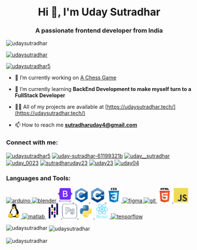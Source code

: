 <h1 align="center">Hi 👋, I'm Uday Sutradhar</h1>
<h3 align="center">A passionate frontend developer from India</h3>

<p align="left"> <img src="https://komarev.com/ghpvc/?username=udaysutradhar&label=Profile%20views&color=0e75b6&style=flat" alt="udaysutradhar" /> </p>

<p align="left"> <a href="https://github.com/ryo-ma/github-profile-trophy"><img src="https://github-profile-trophy.vercel.app/?username=udaysutradhar" alt="udaysutradhar" /></a> </p>

<p align="left"> <a href="https://twitter.com/udaysutradhar5" target="blank"><img src="https://img.shields.io/twitter/follow/udaysutradhar5?logo=twitter&style=for-the-badge" alt="udaysutradhar5" /></a> </p>

- 🔭 I’m currently working on [A Chess Game](https://github.com/UdaySutradhar/Chess)

- 🌱 I’m currently learning **BackEnd Development to make myself turn to a FullStack Developer**

- 👨‍💻 All of my projects are available at [https://udaysutradhar.tech/](https://udaysutradhar.tech/)

- 📫 How to reach me **sutradharuday4@gmail.com**

<h3 align="left">Connect with me:</h3>
<p align="left">
<a href="https://twitter.com/udaysutradhar5" target="blank"><img align="center" src="https://raw.githubusercontent.com/rahuldkjain/github-profile-readme-generator/master/src/images/icons/Social/twitter.svg" alt="udaysutradhar5" height="30" width="40" /></a>
<a href="https://linkedin.com/in/uday-sutradhar-61199321b" target="blank"><img align="center" src="https://raw.githubusercontent.com/rahuldkjain/github-profile-readme-generator/master/src/images/icons/Social/linked-in-alt.svg" alt="uday-sutradhar-61199321b" height="30" width="40" /></a>
<a href="https://instagram.com/uday__sutradhar" target="blank"><img align="center" src="https://raw.githubusercontent.com/rahuldkjain/github-profile-readme-generator/master/src/images/icons/Social/instagram.svg" alt="uday__sutradhar" height="30" width="40" /></a>
<a href="https://www.codechef.com/users/uday_0023" target="blank"><img align="center" src="https://cdn.jsdelivr.net/npm/simple-icons@3.1.0/icons/codechef.svg" alt="uday_0023" height="30" width="40" /></a>
<a href="https://www.hackerrank.com/sutradharuday23" target="blank"><img align="center" src="https://raw.githubusercontent.com/rahuldkjain/github-profile-readme-generator/master/src/images/icons/Social/hackerrank.svg" alt="sutradharuday23" height="30" width="40" /></a>
<a href="https://codeforces.com/profile/uday23" target="blank"><img align="center" src="https://raw.githubusercontent.com/rahuldkjain/github-profile-readme-generator/master/src/images/icons/Social/codeforces.svg" alt="uday23" height="30" width="40" /></a>
<a href="https://www.leetcode.com/uday04" target="blank"><img align="center" src="https://raw.githubusercontent.com/rahuldkjain/github-profile-readme-generator/master/src/images/icons/Social/leet-code.svg" alt="uday04" height="30" width="40" /></a>
</p>

<h3 align="left">Languages and Tools:</h3>
<p align="left"> <a href="https://www.arduino.cc/" target="_blank" rel="noreferrer"> <img src="https://cdn.worldvectorlogo.com/logos/arduino-1.svg" alt="arduino" width="40" height="40"/> </a> <a href="https://www.blender.org/" target="_blank" rel="noreferrer"> <img src="https://download.blender.org/branding/community/blender_community_badge_white.svg" alt="blender" width="40" height="40"/> </a> <a href="https://getbootstrap.com" target="_blank" rel="noreferrer"> <img src="https://raw.githubusercontent.com/devicons/devicon/master/icons/bootstrap/bootstrap-plain-wordmark.svg" alt="bootstrap" width="40" height="40"/> </a> <a href="https://www.cprogramming.com/" target="_blank" rel="noreferrer"> <img src="https://raw.githubusercontent.com/devicons/devicon/master/icons/c/c-original.svg" alt="c" width="40" height="40"/> </a> <a href="https://www.w3schools.com/cpp/" target="_blank" rel="noreferrer"> <img src="https://raw.githubusercontent.com/devicons/devicon/master/icons/cplusplus/cplusplus-original.svg" alt="cplusplus" width="40" height="40"/> </a> <a href="https://www.w3schools.com/css/" target="_blank" rel="noreferrer"> <img src="https://raw.githubusercontent.com/devicons/devicon/master/icons/css3/css3-original-wordmark.svg" alt="css3" width="40" height="40"/> </a> <a href="https://www.figma.com/" target="_blank" rel="noreferrer"> <img src="https://www.vectorlogo.zone/logos/figma/figma-icon.svg" alt="figma" width="40" height="40"/> </a> <a href="https://git-scm.com/" target="_blank" rel="noreferrer"> <img src="https://www.vectorlogo.zone/logos/git-scm/git-scm-icon.svg" alt="git" width="40" height="40"/> </a> <a href="https://www.w3.org/html/" target="_blank" rel="noreferrer"> <img src="https://raw.githubusercontent.com/devicons/devicon/master/icons/html5/html5-original-wordmark.svg" alt="html5" width="40" height="40"/> </a> <a href="https://developer.mozilla.org/en-US/docs/Web/JavaScript" target="_blank" rel="noreferrer"> <img src="https://raw.githubusercontent.com/devicons/devicon/master/icons/javascript/javascript-original.svg" alt="javascript" width="40" height="40"/> </a> <a href="https://www.linux.org/" target="_blank" rel="noreferrer"> <img src="https://raw.githubusercontent.com/devicons/devicon/master/icons/linux/linux-original.svg" alt="linux" width="40" height="40"/> </a> <a href="https://www.mathworks.com/" target="_blank" rel="noreferrer"> <img src="https://upload.wikimedia.org/wikipedia/commons/2/21/Matlab_Logo.png" alt="matlab" width="40" height="40"/> </a> <a href="https://pandas.pydata.org/" target="_blank" rel="noreferrer"> <img src="https://raw.githubusercontent.com/devicons/devicon/2ae2a900d2f041da66e950e4d48052658d850630/icons/pandas/pandas-original.svg" alt="pandas" width="40" height="40"/> </a> <a href="https://www.photoshop.com/en" target="_blank" rel="noreferrer"> <img src="https://raw.githubusercontent.com/devicons/devicon/master/icons/photoshop/photoshop-line.svg" alt="photoshop" width="40" height="40"/> </a> <a href="https://www.python.org" target="_blank" rel="noreferrer"> <img src="https://raw.githubusercontent.com/devicons/devicon/master/icons/python/python-original.svg" alt="python" width="40" height="40"/> </a> <a href="https://reactjs.org/" target="_blank" rel="noreferrer"> <img src="https://raw.githubusercontent.com/devicons/devicon/master/icons/react/react-original-wordmark.svg" alt="react" width="40" height="40"/> </a> <a href="https://www.tensorflow.org" target="_blank" rel="noreferrer"> <img src="https://www.vectorlogo.zone/logos/tensorflow/tensorflow-icon.svg" alt="tensorflow" width="40" height="40"/> </a> </p>

<p><img align="left" src="https://github-readme-stats.vercel.app/api/top-langs?username=udaysutradhar&show_icons=true&locale=en&layout=compact" alt="udaysutradhar" /></p>

<p>&nbsp;<img align="center" src="https://github-readme-stats.vercel.app/api?username=udaysutradhar&show_icons=true&locale=en" alt="udaysutradhar" /></p>

<p><img align="center" src="https://github-readme-streak-stats.herokuapp.com/?user=udaysutradhar&" alt="udaysutradhar" /></p>

